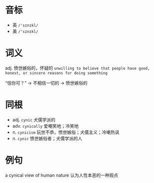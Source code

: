 # 音标

- 英 `/'sɪnɪkl/`
- 美 `/'sɪnɪkl/`

# 词义

adj. 愤世嫉俗的，怀疑的
`unwilling to believe that people have good, honest, or sincere reasons for doing something`



“信你可？” → 不相信一切的 → 愤世嫉俗的

# 同根

- adj. `cynic` 犬儒学派的
- adv. `cynically` 爱嘲笑地；冷笑地
- n. `cynicism` 玩世不恭，愤世嫉俗；犬儒主义；冷嘲热讽
- n. `cynic` 愤世嫉俗者；犬儒学派的人

# 例句

a cynical view of human nature
认为人性本恶的一种观点


